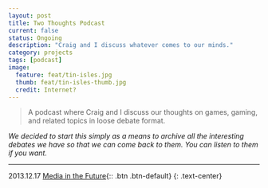 ```yaml
---
layout: post
title: Two Thoughts Podcast
current: false
status: Ongoing
description: "Craig and I discuss whatever comes to our minds."
category: projects
tags: [podcast]
image:
  feature: feat/tin-isles.jpg
  thumb: feat/tin-isles-thumb.jpg
  credit: Internet?
---
```


>A podcast where Craig and I discuss our thoughts on games, gaming, and related topics in loose debate format.

*We decided to start this simply as a means to archive all the interesting debates we have so that we can come back to them. You can listen to them if you want.*

---

2013.12.17 [Media in the Future](/dl/tt/media-in-the-future.mp3){:: .btn .btn-default}
{: .text-center}